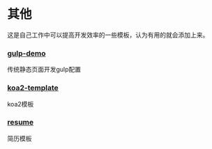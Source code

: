 # 其他
这是自己工作中可以提高开发效率的一些模板，认为有用的就会添加上来。
### [gulp-demo](https://github.com/qiangqiang93/Others/tree/master/gulp-demo)
传统静态页面开发gulp配置
### [koa2-template](https://github.com/qiangqiang93/Others/tree/master/koa2-template)
koa2模板
### [resume](https://github.com/qiangqiang93/Others/tree/master/resume)
简历模板

